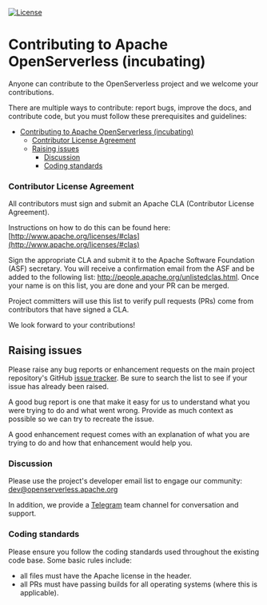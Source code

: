 <!--
#
# Licensed to the Apache Software Foundation (ASF) under one or more
# contributor license agreements.  See the NOTICE file distributed with
# this work for additional information regarding copyright ownership.
# The ASF licenses this file to You under the Apache License, Version 2.0
# (the "License"); you may not use this file except in compliance with
# the License.  You may obtain a copy of the License at
#
#     http://www.apache.org/licenses/LICENSE-2.0
#
# Unless required by applicable law or agreed to in writing, software
# distributed under the License is distributed on an "AS IS" BASIS,
# WITHOUT WARRANTIES OR CONDITIONS OF ANY KIND, either express or implied.
# See the License for the specific language governing permissions and
# limitations under the License.
#
-->
[![License](https://img.shields.io/badge/license-Apache--2.0-blue.svg)](http://www.apache.org/licenses/LICENSE-2.0)

# Contributing to Apache OpenServerless (incubating)

Anyone can contribute to the OpenServerless project and we welcome your contributions.

There are multiple ways to contribute: report bugs, improve the docs, and
contribute code, but you must follow these prerequisites and guidelines:

- [Contributing to Apache OpenServerless (incubating)](#contributing-to-apache-openserverless-incubating)
    - [Contributor License Agreement](#contributor-license-agreement)
  - [Raising issues](#raising-issues)
    - [Discussion](#discussion)
    - [Coding standards](#coding-standards)

### Contributor License Agreement

All contributors must sign and submit an Apache CLA (Contributor License Agreement).

Instructions on how to do this can be found here:
[http://www.apache.org/licenses/#clas](http://www.apache.org/licenses/#clas)

Sign the appropriate CLA and submit it to the Apache Software Foundation (ASF) secretary. You will receive a confirmation email from the ASF and be added to
the following list: http://people.apache.org/unlistedclas.html.  Once your name is on this list, you are done and your PR can be merged.

Project committers will use this list to verify pull requests (PRs) come from contributors that have signed a CLA.

We look forward to your contributions!

## Raising issues

Please raise any bug reports or enhancement requests on the main project repository's GitHub [issue tracker](https://github.com/apache/openserverless/issues). Be sure to search the
list to see if your issue has already been raised.

A good bug report is one that make it easy for us to understand what you were trying to do and what went wrong.
Provide as much context as possible so we can try to recreate the issue.

A good enhancement request comes with an explanation of what you are trying to do and how that enhancement would help you.

### Discussion

Please use the project's developer email list to engage our community:
[dev@openserverless.apache.org](dev@openserverless.apache.org)

In addition, we provide a [Telegram](https://t.me/+XhbCjBrkkaNkOWM0) team channel for conversation and support.

### Coding standards

Please ensure you follow the coding standards used throughout the existing
code base. Some basic rules include:

 - all files must have the Apache license in the header.
 - all PRs must have passing builds for all operating systems (where this is applicable).
